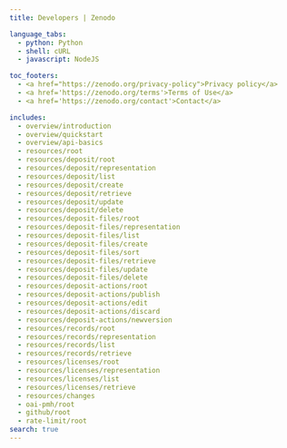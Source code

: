 ```yaml
---
title: Developers | Zenodo

language_tabs:
  - python: Python
  - shell: cURL
  - javascript: NodeJS

toc_footers:
  - <a href="https://zenodo.org/privacy-policy">Privacy policy</a>
  - <a href='https://zenodo.org/terms'>Terms of Use</a>
  - <a href='https://zenodo.org/contact'>Contact</a>

includes:
  - overview/introduction
  - overview/quickstart
  - overview/api-basics
  - resources/root
  - resources/deposit/root
  - resources/deposit/representation
  - resources/deposit/list
  - resources/deposit/create
  - resources/deposit/retrieve
  - resources/deposit/update
  - resources/deposit/delete
  - resources/deposit-files/root
  - resources/deposit-files/representation
  - resources/deposit-files/list
  - resources/deposit-files/create
  - resources/deposit-files/sort
  - resources/deposit-files/retrieve
  - resources/deposit-files/update
  - resources/deposit-files/delete
  - resources/deposit-actions/root
  - resources/deposit-actions/publish
  - resources/deposit-actions/edit
  - resources/deposit-actions/discard
  - resources/deposit-actions/newversion
  - resources/records/root
  - resources/records/representation
  - resources/records/list
  - resources/records/retrieve
  - resources/licenses/root
  - resources/licenses/representation
  - resources/licenses/list
  - resources/licenses/retrieve
  - resources/changes
  - oai-pmh/root
  - github/root
  - rate-limit/root
search: true
---
```

